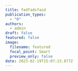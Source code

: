 ```yaml
---
title: fadfadsfasd
publication_types:
  - "0"
authors:
  - admin
draft: false
featured: false
image:
  filename: featured
  focal_point: Smart
  preview_only: false
date: 2023-02-19T15:07:23.877Z
---
```

